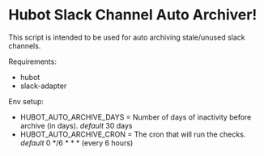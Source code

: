 # Hubot Slack Channel Auto Archiver!

This script is intended to be used for auto archiving stale/unused slack channels.

Requirements:
  - hubot
  - slack-adapter
  
Env setup:
  - HUBOT_AUTO_ARCHIVE_DAYS = Number of days of inactivity before archive (in days). _default_ 30 days
  - HUBOT_AUTO_ARCHIVE_CRON = The cron that will run the checks. _default_ 0 */6 * * * (every 6 hours)
